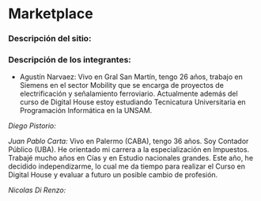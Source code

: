 # Marketplace

### Descripción del sitio:

### Descripción de los integrantes:

* Agustín Narvaez:
Vivo en Gral San Martín, tengo 26 años, trabajo en Siemens en el sector Mobility que se encarga de proyectos de electrificación y señalamiento ferroviario. Actualmente además del curso de Digital House estoy estudiando Tecnicatura Universitaria en Programación Informática en la UNSAM.

*Diego Pistorio:*

*Juan Pablo Carta:*
Vivo en Palermo (CABA), tengo 36 años. Soy Contador Público (UBA). He orientado mi carrera a la especialización en Impuestos. Trabajé mucho años en Cías y  en Estudio nacionales grandes. Este año, he decidido independizarme, lo cual me da tiempo para realizar el Curso en Digital House y evaluar a futuro un posible cambio de profesión.

*Nicolas Di Renzo:*

<!-- Probando comentario -->
